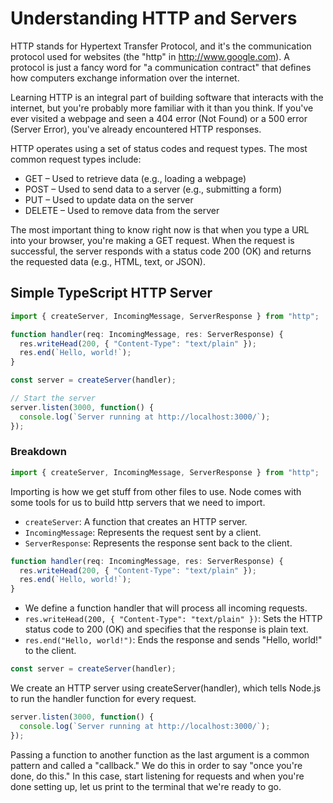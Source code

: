 # Understanding HTTP and Servers

HTTP stands for Hypertext Transfer Protocol, and it's the communication protocol used for websites (the "http" in http://www.google.com). A protocol is just a fancy word for "a communication contract" that defines how computers exchange information over the internet.

Learning HTTP is an integral part of building software that interacts with the internet, but you're probably more familiar with it than you think. If you've ever visited a webpage and seen a 404 error (Not Found) or a 500 error (Server Error), you've already encountered HTTP responses.

HTTP operates using a set of status codes and request types. The most common request types include:

- GET – Used to retrieve data (e.g., loading a webpage)
- POST – Used to send data to a server (e.g., submitting a form)
- PUT – Used to update data on the server
- DELETE – Used to remove data from the server

The most important thing to know right now is that when you type a URL into your browser, you're making a GET request. When the request is successful, the server responds with a status code 200 (OK) and returns the requested data (e.g., HTML, text, or JSON).

## Simple TypeScript HTTP Server

```ts
import { createServer, IncomingMessage, ServerResponse } from "http";

function handler(req: IncomingMessage, res: ServerResponse) {
  res.writeHead(200, { "Content-Type": "text/plain" });
  res.end(`Hello, world!`);
}

const server = createServer(handler);

// Start the server
server.listen(3000, function() {
  console.log(`Server running at http://localhost:3000/`);
});
```

### Breakdown

```ts
import { createServer, IncomingMessage, ServerResponse } from "http";
```

Importing is how we get stuff from other files to use. Node comes with some tools for us to build http servers that we need to import.

- `createServer`: A function that creates an HTTP server.
- `IncomingMessage`: Represents the request sent by a client.
- `ServerResponse`: Represents the response sent back to the client.

```ts
function handler(req: IncomingMessage, res: ServerResponse) {
  res.writeHead(200, { "Content-Type": "text/plain" });
  res.end(`Hello, world!`);
}
```


- We define a function handler that will process all incoming requests.
- `res.writeHead(200, { "Content-Type": "text/plain" })`: Sets the HTTP status code to 200 (OK) and specifies that the response is plain text.
- `res.end("Hello, world!")`: Ends the response and sends "Hello, world!" to the client.

```ts
const server = createServer(handler);
```

We create an HTTP server using createServer(handler), which tells Node.js to run the handler function for every request.

```ts
server.listen(3000, function() {
  console.log(`Server running at http://localhost:3000/`);
});
```

Passing a function to another function as the last argument is a common pattern and called a "callback." We do this in order to say "once you're done, do this." In this case, start listening for requests and when you're done setting up, let us print to the terminal that we're ready to go.
